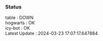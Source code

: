 ### Status


table : DOWN  
hogwarts : OK  
icy-bot : OK  
Latest Update : 2024-03-23 17:07:17.647884
